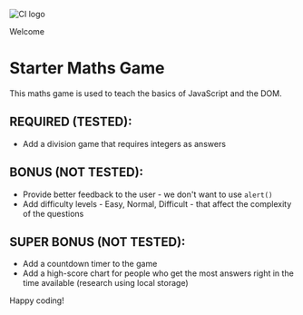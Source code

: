 ![CI logo](https://codeinstitute.s3.amazonaws.com/fullstack/ci_logo_small.png)

Welcome

# Starter Maths Game

This maths game is used to teach the basics of JavaScript and the DOM.

## REQUIRED (TESTED):

* Add a division game that requires integers as answers

## BONUS (NOT TESTED):

* Provide better feedback to the user - we don't want to use `alert()`
* Add difficulty levels - Easy, Normal, Difficult - that affect the complexity of the questions

## SUPER BONUS (NOT TESTED):
* Add a countdown timer to the game
* Add a high-score chart for people who get the most answers right in the time available (research using local storage)

Happy coding!
